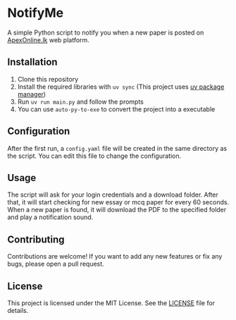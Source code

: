 # NotifyMe
A simple Python script to notify you when a new paper is posted on [ApexOnline.lk](https://apexonline.lk/) web platform.

## Installation
1. Clone this repository
2. Install the required libraries with `uv sync` (This project uses [uv package manager](https://docs.astral.sh/uv/))
3. Run `uv run main.py` and follow the prompts
4. You can use `auto-py-to-exe` to convert the project into a executable

## Configuration
After the first run, a `config.yaml` file will be created in the same directory as the script. You can edit this file to change the configuration.

## Usage
The script will ask for your login credentials and a download folder. After that, it will start checking for new essay or mcq paper for every 60 seconds. When a new paper is found, it will download the PDF to the specified folder and play a notification sound.

## Contributing
Contributions are welcome! If you want to add any new features or fix any bugs, please open a pull request.

## License
This project is licensed under the MIT License. See the [LICENSE](LICENSE) file for details.